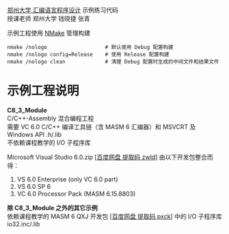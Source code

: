 [郑州大学 汇编语言程序设计](https://www.icourse163.org/course/ZZU-1001796025) 示例练习代码  
授课老师 郑州大学 钱晓捷 张青

示例工程使用 [NMake](https://docs.microsoft.com/en-us/cpp/build/nmake-reference) 管理构建

    nmake /nologo                   # 默认使用 Debug 配置构建
    nmake /nologo config=Release    # 使用 Release 配置构建
    nmake /nologo clean             # 清理 Debug 配置时生成的中间文件和结果文件

# 示例工程说明

**C8_3_Module**  
C/C++-Assembly 混合编程工程  
需要 VC 6.0 C/C++ 编译工具链（含 MASM 6 汇编器）和 MSVCRT 及 Windows API .h/.lib  
不依赖课程教学的 I/O 子程序库

Microsoft Visual Studio 6.0.zip [[百度网盘 提取码 zwld](https://pan.baidu.com/s/1z_Ds4yGsOlzJ8OIuLaQDVA)] 由以下开发包整合而得：
1. VS 6.0 Enterprise (only VC 6.0 part)
2. VS 6.0 SP 6
3. VC 6.0 Processor Pack (MASM 6.15.8803)

**除 C8_3_Module 之外的其它示例**  
依赖课程教学的 MASM 6 QXJ 开发包 [[百度网盘 提取码 pxck](https://pan.baidu.com/s/1tQoRc_Q_qd1p2w2NfldKPw)] 中的 I/O 子程序库 io32.inc/.lib
